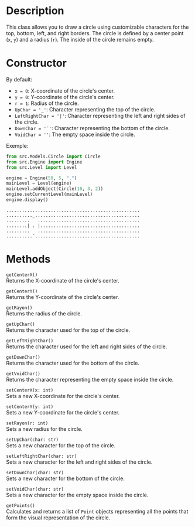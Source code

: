 # Description

This class allows you to draw a circle using customizable characters for the top, bottom, left, and right borders. 
The circle is defined by a center point (`x`, `y`) and a radius (`r`). The inside of the circle remains empty.

# Constructor

By default:
- `x = 0`: X-coordinate of the circle's center.
- `y = 0`: Y-coordinate of the circle's center.
- `r = 1`: Radius of the circle.
- `UpChar = '_'`: Character representing the top of the circle.
- `LeftRightChar = '|'`: Character representing the left and right sides of the circle.
- `DownChar = '¯'`: Character representing the bottom of the circle.
- `VoidChar = ''`: The empty space inside the circle.

Exemple:

```python
from src.Models.Circle import Circle
from src.Engine import Engine
from src.Level import Level

engine = Engine(50, 5, ".")
mainLevel = Level(engine)
mainLevel.addObject(Circle(10, 3, 2))
engine.setCurrentLevel(mainLevel)
engine.display()
```
```
...................................................
.........._........................................
.........   .......................................
........| . |......................................
.........   .......................................
..........¯........................................
```


# Methods

`getCenterX()`  
Returns the X-coordinate of the circle's center.

`getCenterY()`  
Returns the Y-coordinate of the circle's center.

`getRayon()`  
Returns the radius of the circle.

`getUpChar()`  
Returns the character used for the top of the circle.

`getLeftRightChar()`  
Returns the character used for the left and right sides of the circle.

`getDownChar()`  
Returns the character used for the bottom of the circle.

`getVoidChar()`  
Returns the character representing the empty space inside the circle.

`setCenterX(x: int)`  
Sets a new X-coordinate for the circle's center.

`setCenterY(y: int)`  
Sets a new Y-coordinate for the circle's center.

`setRayon(r: int)`  
Sets a new radius for the circle.

`setUpChar(char: str)`  
Sets a new character for the top of the circle.

`setLeftRightChar(char: str)`  
Sets a new character for the left and right sides of the circle.

`setDownChar(char: str)`  
Sets a new character for the bottom of the circle.

`setVoidChar(char: str)`  
Sets a new character for the empty space inside the circle.

`getPoints()`  
Calculates and returns a list of `Point` objects representing all the points that form the visual representation of the circle.